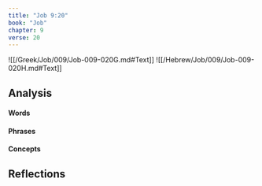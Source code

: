 ```yaml
---
title: "Job 9:20"
book: "Job"
chapter: 9
verse: 20
---
```

![[/Greek/Job/009/Job-009-020G.md#Text]]
![[/Hebrew/Job/009/Job-009-020H.md#Text]]

## Analysis

#### Words

#### Phrases

#### Concepts

## Reflections
